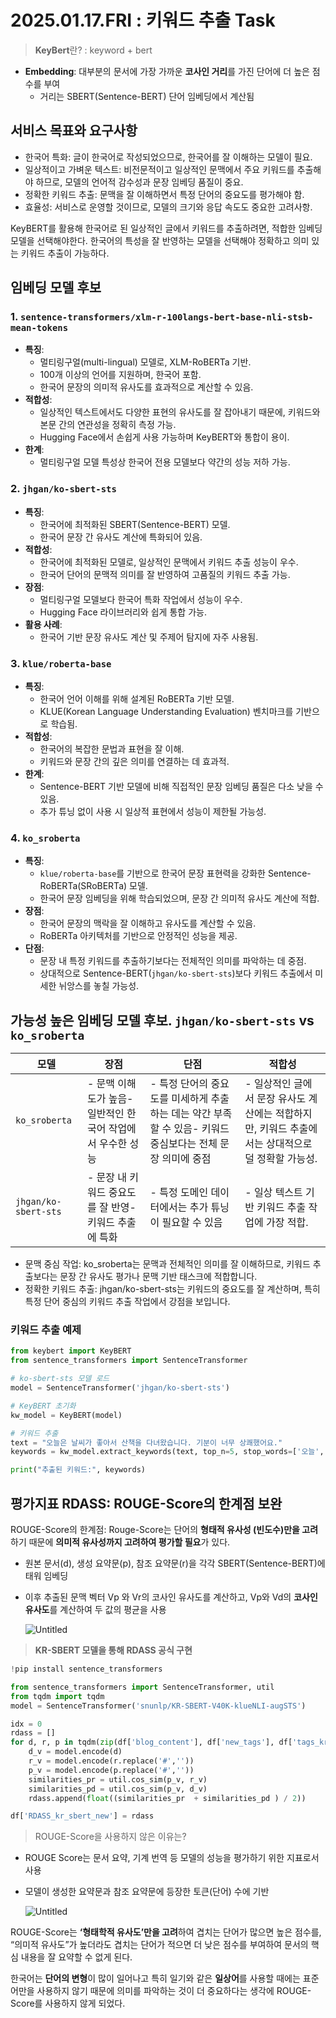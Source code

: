 # 2025.01.17.FRI : 키워드 추출 Task

> **KeyBert**란? : keyword + bert
- **Embedding**: 대부분의 문서에 가장 가까운 **코사인 거리**를 가진 단어에 더 높은 점수를 부여
    - 거리는 SBERT(Sentence-BERT) 단어 임베딩에서 계산됨

## 서비스 목표와 요구사항
- 한국어 특화: 글이 한국어로 작성되었으므로, 한국어를 잘 이해하는 모델이 필요.
- 일상적이고 가벼운 텍스트: 비전문적이고 일상적인 문맥에서 주요 키워드를 추출해야 하므로, 모델의 언어적 감수성과 문장 임베딩 품질이 중요.
- 정확한 키워드 추출: 문맥을 잘 이해하면서 특정 단어의 중요도를 평가해야 함.
- 효율성: 서비스로 운영할 것이므로, 모델의 크기와 응답 속도도 중요한 고려사항.

KeyBERT를 활용해 한국어로 된 일상적인 글에서 키워드를 추출하려면, 적합한 임베딩 모델을 선택해야한다. 한국어의 특성을 잘 반영하는 모델을 선택해야 정확하고 의미 있는 키워드 추출이 가능하다.

## 임베딩 모델 후보
### 1. **`sentence-transformers/xlm-r-100langs-bert-base-nli-stsb-mean-tokens`**

- **특징**:
    - 멀티링구얼(multi-lingual) 모델로, XLM-RoBERTa 기반.
    - 100개 이상의 언어를 지원하며, 한국어 포함.
    - 한국어 문장의 의미적 유사도를 효과적으로 계산할 수 있음.
- **적합성**:
    - 일상적인 텍스트에서도 다양한 표현의 유사도를 잘 잡아내기 때문에, 키워드와 본문 간의 연관성을 정확히 측정 가능.
    - Hugging Face에서 손쉽게 사용 가능하며 KeyBERT와 통합이 용이.
- **한계**:
    - 멀티링구얼 모델 특성상 한국어 전용 모델보다 약간의 성능 저하 가능.



### 2. **`jhgan/ko-sbert-sts`**

- **특징**:
    - 한국어에 최적화된 SBERT(Sentence-BERT) 모델.
    - 한국어 문장 간 유사도 계산에 특화되어 있음.
- **적합성**:
    - 한국어에 최적화된 모델로, 일상적인 문맥에서 키워드 추출 성능이 우수.
    - 한국어 단어의 문맥적 의미를 잘 반영하여 고품질의 키워드 추출 가능.
- **장점**:
    - 멀티링구얼 모델보다 한국어 특화 작업에서 성능이 우수.
    - Hugging Face 라이브러리와 쉽게 통합 가능.
- **활용 사례**:
    - 한국어 기반 문장 유사도 계산 및 주제어 탐지에 자주 사용됨.



### 3. **`klue/roberta-base`**

- **특징**:
    - 한국어 언어 이해를 위해 설계된 RoBERTa 기반 모델.
    - KLUE(Korean Language Understanding Evaluation) 벤치마크를 기반으로 학습됨.
- **적합성**:
    - 한국어의 복잡한 문법과 표현을 잘 이해.
    - 키워드와 문장 간의 깊은 의미를 연결하는 데 효과적.
- **한계**:
    - Sentence-BERT 기반 모델에 비해 직접적인 문장 임베딩 품질은 다소 낮을 수 있음.
    - 추가 튜닝 없이 사용 시 일상적 표현에서 성능이 제한될 가능성.


### 4. **`ko_sroberta`**

- **특징**:
    - `klue/roberta-base`를 기반으로 한국어 문장 표현력을 강화한 Sentence-RoBERTa(SRoBERTa) 모델.
    - 한국어 문장 임베딩을 위해 학습되었으며, 문장 간 의미적 유사도 계산에 적합.
- **장점**:
    - 한국어 문장의 맥락을 잘 이해하고 유사도를 계산할 수 있음.
    - RoBERTa 아키텍처를 기반으로 안정적인 성능을 제공.
- **단점**:
    - 문장 내 특정 키워드를 추출하기보다는 전체적인 의미를 파악하는 데 중점.
    - 상대적으로 Sentence-BERT(`jhgan/ko-sbert-sts`)보다 키워드 추출에서 미세한 뉘앙스를 놓칠 가능성.

## 가능성 높은 임베딩 모델 후보.  **`jhgan/ko-sbert-sts`** vs **`ko_sroberta`**
| **모델**             | **장점**                                                   | **단점**                                                                                                   | **적합성**                                                                                        |
| -------------------- | ---------------------------------------------------------- | ---------------------------------------------------------------------------------------------------------- | ------------------------------------------------------------------------------------------------- |
| `ko_sroberta`        | - 문맥 이해도가 높음- 일반적인 한국어 작업에서 우수한 성능 | - 특정 단어의 중요도를 미세하게 추출하는 데는 약간 부족할 수 있음- 키워드 중심보다는 전체 문장 의미에 중점 | - 일상적인 글에서 문장 유사도 계산에는 적합하지만, 키워드 추출에서는 상대적으로 덜 정확할 가능성. |
| `jhgan/ko-sbert-sts` | - 문장 내 키워드 중요도를 잘 반영- 키워드 추출에 특화      | - 특정 도메인 데이터에서는 추가 튜닝이 필요할 수 있음                                                      | - 일상 텍스트 기반 키워드 추출 작업에 가장 적합.                                                  |

- 문맥 중심 작업: ko_sroberta는 문맥과 전체적인 의미를 잘 이해하므로, 키워드 추출보다는 문장 간 유사도 평가나 문맥 기반 태스크에 적합합니다.
- 정확한 키워드 추출: jhgan/ko-sbert-sts는 키워드의 중요도를 잘 계산하며, 특히 특정 단어 중심의 키워드 추출 작업에서 강점을 보입니다.


### 키워드 추출 예제

```python
from keybert import KeyBERT
from sentence_transformers import SentenceTransformer

# ko-sbert-sts 모델 로드
model = SentenceTransformer('jhgan/ko-sbert-sts')

# KeyBERT 초기화
kw_model = KeyBERT(model)

# 키워드 추출
text = "오늘은 날씨가 좋아서 산책을 다녀왔습니다. 기분이 너무 상쾌했어요."
keywords = kw_model.extract_keywords(text, top_n=5, stop_words=['오늘', '다녀왔습니다'])

print("추출된 키워드:", keywords)
```


## 평가지표 RDASS: ROUGE-Score의 한계점 보완
ROUGE-Score의 한계점: Rouge-Score는 단어의 **형태적 유사성 (빈도수)만을 고려**하기 때문에 **의미적 유사성까지 고려하여 평가할 필요**가 있다. 

- 원본 문서(d), 생성 요약문(p), 참조 요약문(r)을 각각 SBERT(Sentence-BERT)에 태워 임베딩
- 이후 추출된 문맥 벡터 Vp 와 Vr의 코사인 유사도를 계산하고, Vp와 Vd의 **코사인 유사도**를 계산하여 두 값의 평균을 사용
    
    ![Untitled](https://prod-files-secure.s3.us-west-2.amazonaws.com/a27beb04-85d1-4fe3-a2b6-2409320418ae/87119d5c-0715-4bab-a5a8-6fe3b886d46d/Untitled.png)
    
> **KR-SBERT 모델을 통해 RDASS 공식 구현**
    
```python
!pip install sentence_transformers

from sentence_transformers import SentenceTransformer, util
from tqdm import tqdm
model = SentenceTransformer('snunlp/KR-SBERT-V40K-klueNLI-augSTS')

idx = 0 
rdass = [] 
for d, r, p in tqdm(zip(df['blog_content'], df['new_tags'], df['tags_kr_sbert'])):
    d_v = model.encode(d)
    r_v = model.encode(r.replace('#',''))
    p_v = model.encode(p.replace('#',''))
    similarities_pr = util.cos_sim(p_v, r_v)
    similarities_pd = util.cos_sim(p_v, d_v)
    rdass.append(float((similarities_pr  + similarities_pd ) / 2))

df['RDASS_kr_sbert_new'] = rdass
```

> ROUGE-Score을 사용하지 않은 이유는?
- ROUGE Score는 문서 요약, 기계 번역 등 모델의 성능을 평가하기 위한 지표로서 사용
- 모델이 생성한 요약문과 참조 요약문에 등장한 토큰(단어) 수에 기반
    
    ![Untitled](https://prod-files-secure.s3.us-west-2.amazonaws.com/a27beb04-85d1-4fe3-a2b6-2409320418ae/3eec12d4-3df9-4215-bec1-836015d911a0/Untitled.png)
    

ROUGE-Score는 **‘형태학적 유사도’만을 고려**하여 겹치는 단어가 많으면 높은 점수를, “의미적 유사도”가 높더라도 겹치는 단어가 적으면 더 낮은 점수를 부여하여 문서의 핵심 내용을 잘 요약할 수 없게 된다. 

한국어는 **단어의 변형**이 많이 일어나고 특히 일기와 같은 **일상어**를 사용할 때에는 표준어만을 사용하지 않기 때문에 의미를 파악하는 것이 더 중요하다는 생각에 ROUGE-Score를 사용하지 않게 되었다.
